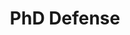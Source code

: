 ---
title: "PhD Defense"
categories:
  - news
headline: "Ricardo Macedo has defended his PhD thesis entitled User-level Software-Defined Storage Data Planes. Congratulations!"
---